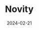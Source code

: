 ---  
layout: startup_page  
title: "Novity"  
id: "novity.us"  
permalink: "/novitynovity.us02212024/"  
website: "https://www.novity.us/"  
funding_round: ""  
funding_amount: "$7.8M"  
investors: "WERU Investment, Myriad Venture Partners, METAWATER, Co., Ltd"  
about: "Novity provides TruPrognostics, a predictive maintenance AI for process industries. Its AI uses a combination of machine learning and physics-based models to predict equipment failures with over 85% accuracy, reducing unplanned downtime and maintenance costs for clients. Novity spun out of Xerox PARC in 2022 and serves Fortune 1000 clients."  
markets: "AI, Manufacturing, Oil and Gas, Chemicals, Water Treatment, Internet of Things"  
hq: "San Carlos, California, United States"  
founded_year: "2022"  
linkedin: "https://www.linkedin.com/company/novity-pdm"  
twitter: "https://twitter.com/novityPdM"  
instagram: ""  
facebook: ""  
crunchbase: "https://www.crunchbase.com/organization/novity-957c"  
pitchbook: "https://pitchbook.com/profiles/company/538911-19"  

date_display: "21-Feb-2024"  
date: "2024-02-21"

# SEO Optimization  
meta_title: "Novity -  Funding ($7.8M)"  
meta_description: "Novity, Novity provides TruPrognostics, a predictive maintenance AI for process industries. Its AI uses a combination of machine learning and physics-based mo..."  
meta_keywords: "Novity, AI, Manufacturing, Oil and Gas, Chemicals, Water Treatment, Internet of Things,  funding"  
canonical_url: "https://startup.projectstartups.com/novitynovity.us02212024/"  
---